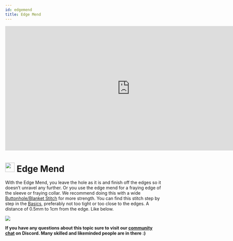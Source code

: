 ```yaml
---
id: edgemend
title: Edge Mend
---
```

<div class="videocontainer">
  <iframe width="800" height="400" src="https://www.youtube.com/embed/7xt_jBxRZfQ" frameborder="0" allow="accelerometer; autoplay; encrypted-media; gyroscope; picture-in-picture" allowfullscreen></iframe>
</div>

# <img src="../assets/icons/repair_edgemend.png" width="30" height="30"/> Edge Mend
With the Edge Mend, you leave the hole as it is and finish off the edges so it doesn’t unravel any further. Or you use the edge mend for a fraying edge of the sleeve or fraying collar. We recommend doing this with a wide [Buttonhole/Blanket Stitch](https://community.fixing.fashion/academy/basics/sewing#blanket-stitchbuttonhole-stitch) for more strength. You can find this stitch step by step in the [Basics](https://community.fixing.fashion/academy/basics/sewing#blanket-stitchbuttonhole-stitch), preferably not too tight or too close to the edges. A distance of 0.5mm to 1cm from the edge. Like below.

<img src="../assets/repair/edgemend.jpg"/>



**If you have any questions about this topic sure to visit our [community chat](https://discord.com/invite/SSBrzeR) on Discord. Many skilled and likeminded people are in there :)**

